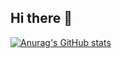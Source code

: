 ## Hi there 👋
[![Anurag's GitHub stats](https://github-readme-stats.vercel.app/api?username=GABU996)](https://github.com/GABU996/github-readme-stats)
